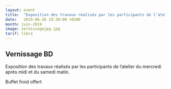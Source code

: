 ```yaml
---
layout: event
title:  "Exposition des travaux réalisés par les participants de l’atelier du mercredi après midi et du samedi matin"
date:   2019-06-26 19:30:00 +0200
month: juin-2019
image: vernissagejpg.jpg
tarif: libre
---
```


## Vernissage BD  

Exposition des travaux réalisés par les participants de l’atelier du mercredi après midi et du samedi matin.

Buffet froid offert
